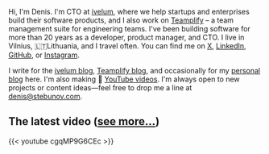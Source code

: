 Hi, I'm Denis. I'm CTO at [ivelum](https://ivelum.com), where we help startups and
enterprises build their software products, and I also work on [Teamplify](https://teamplify.com) –
a team management suite for engineering teams. I've been building software for
more than 20 years as a developer, product manager, and CTO.
I live in Vilnius, 🇱🇹Lithuania, and I travel often. You can find me
on [X](https://x.com/dstebunov),
[LinkedIn](https://www.linkedin.com/in/denis-stebunov/),
[GitHub](https://github.com/stebunovd),
or [Instagram](https://www.instagram.com/stebunovd/).

I write for the [ivelum blog](https://ivelum.com/blog/),
[Teamplify blog](https://teamplify.com/blog/), and occasionally
for my [personal blog](/posts/) here. I'm also making 
🎥 [YouTube videos](https://www.youtube.com/@ivelum/videos). I'm always open
to new projects or content ideas—feel free to drop me a line at
[denis@stebunov.com](mailto:denis@stebunov.com).

## The latest video ([see more...](https://www.youtube.com/@ivelum/videos))

{{< youtube cgqMP9G6CEc >}}
